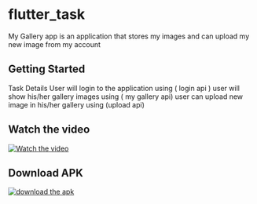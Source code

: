 # flutter_task

My Gallery app is an application that stores my images and can upload my new image from my account

## Getting Started

Task Details
User will login to the application using ( login api )
user will show his/her gallery images using ( my gallery api)
user can upload new image in his/her gallery using (upload api)

## Watch the video


[![Watch the video](https://i9.ytimg.com/vi/hsFBxQ7WYWo/mqdefault.jpg?sqp=CKDN2bIG-oaymwEoCMACELQB8quKqQMcGADwAQH4AdYBgALgA4oCDAgAEAEYEyBCKH8wDw==&rs=AOn4CLAG3a3FNyYkrNKjATNJlxPSX3jPoA)](https://youtube.com/shorts/hsFBxQ7WYWo)

## Download APK


[![download the apk](https://upload.wikimedia.org/wikipedia/commons/1/11/Download_apk.png)](https://github.com/ahmedamer210/MyGalleryApp/blob/master/my%20gallery%20app.apk)

